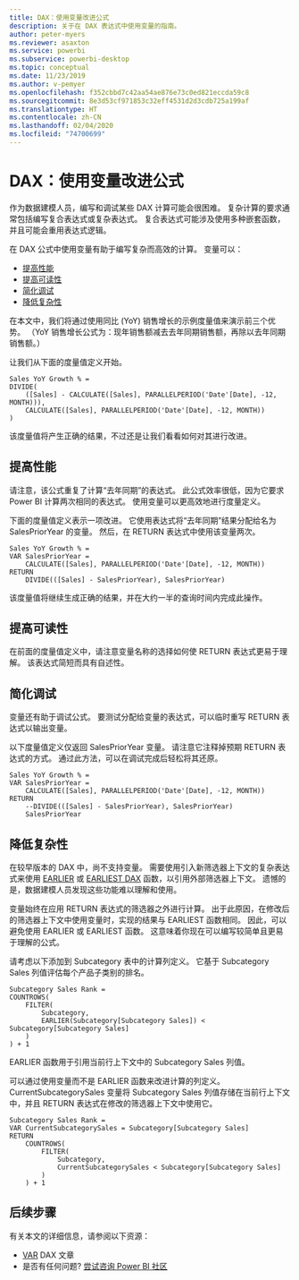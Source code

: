 ```yaml
---
title: DAX：使用变量改进公式
description: 关于在 DAX 表达式中使用变量的指南。
author: peter-myers
ms.reviewer: asaxton
ms.service: powerbi
ms.subservice: powerbi-desktop
ms.topic: conceptual
ms.date: 11/23/2019
ms.author: v-pemyer
ms.openlocfilehash: f352cbbd7c42aa54ae876e73c0ed821eccda59c8
ms.sourcegitcommit: 8e3d53cf971853c32eff4531d2d3cdb725a199af
ms.translationtype: HT
ms.contentlocale: zh-CN
ms.lasthandoff: 02/04/2020
ms.locfileid: "74700699"
---
```

# <a name="dax-use-variables-to-improve-your-formulas"></a>DAX：使用变量改进公式

作为数据建模人员，编写和调试某些 DAX 计算可能会很困难。 复杂计算的要求通常包括编写复合表达式或复杂表达式。 复合表达式可能涉及使用多种嵌套函数，并且可能会重用表达式逻辑。

在 DAX 公式中使用变量有助于编写复杂而高效的计算。 变量可以：

- [提高性能](#improve-performance)
- [提高可读性](#improve-readability)
- [简化调试](#simplify-debugging)
- [降低复杂性](#reduce-complexity)

在本文中，我们将通过使用同比 (YoY) 销售增长的示例度量值来演示前三个优势。 （YoY 销售增长公式为：现年销售额减去去年同期销售额，再除以去年同期销售额。）

让我们从下面的度量值定义开始。

```dax
Sales YoY Growth % =
DIVIDE(
    ([Sales] - CALCULATE([Sales], PARALLELPERIOD('Date'[Date], -12, MONTH))),
    CALCULATE([Sales], PARALLELPERIOD('Date'[Date], -12, MONTH))
)
```

该度量值将产生正确的结果，不过还是让我们看看如何对其进行改进。

## <a name="improve-performance"></a>提高性能

请注意，该公式重复了计算“去年同期”的表达式。 此公式效率很低，因为它要求 Power BI 计算两次相同的表达式。 使用变量可以更高效地进行度量定义。

下面的度量值定义表示一项改进。 它使用表达式将“去年同期”结果分配给名为 SalesPriorYear 的变量。 然后，在 RETURN 表达式中使用该变量两次。

```dax
Sales YoY Growth % =
VAR SalesPriorYear =
    CALCULATE([Sales], PARALLELPERIOD('Date'[Date], -12, MONTH))
RETURN
    DIVIDE(([Sales] - SalesPriorYear), SalesPriorYear)
```

该度量值将继续生成正确的结果，并在大约一半的查询时间内完成此操作。

## <a name="improve-readability"></a>提高可读性

在前面的度量值定义中，请注意变量名称的选择如何使 RETURN 表达式更易于理解。 该表达式简短而具有自述性。

## <a name="simplify-debugging"></a>简化调试

变量还有助于调试公式。 要测试分配给变量的表达式，可以临时重写 RETURN 表达式以输出变量。

以下度量值定义仅返回 SalesPriorYear 变量。 请注意它注释掉预期 RETURN 表达式的方式。 通过此方法，可以在调试完成后轻松将其还原。

```dax
Sales YoY Growth % =
VAR SalesPriorYear =
    CALCULATE([Sales], PARALLELPERIOD('Date'[Date], -12, MONTH))
RETURN
    --DIVIDE(([Sales] - SalesPriorYear), SalesPriorYear)
    SalesPriorYear
```

## <a name="reduce-complexity"></a>降低复杂性

在较早版本的 DAX 中，尚不支持变量。 需要使用引入新筛选器上下文的复杂表达式来使用 [EARLIER](/dax/earlier-function-dax) 或 [EARLIEST DAX](/dax/earliest-function-dax) 函数，以引用外部筛选器上下文。 遗憾的是，数据建模人员发现这些功能难以理解和使用。

变量始终在应用 RETURN 表达式的筛选器之外进行计算。 出于此原因，在修改后的筛选器上下文中使用变量时，实现的结果与 EARLIEST 函数相同。 因此，可以避免使用 EARLIER 或 EARLIEST 函数。 这意味着你现在可以编写较简单且更易于理解的公式。

请考虑以下添加到 Subcategory 表中的计算列定义。 它基于 Subcategory Sales 列值评估每个产品子类别的排名。

```dax
Subcategory Sales Rank =
COUNTROWS(
    FILTER(
        Subcategory,
        EARLIER(Subcategory[Subcategory Sales]) < Subcategory[Subcategory Sales]
    )
) + 1
```

EARLIER 函数用于引用当前行上下文中的 Subcategory Sales 列值。

可以通过使用变量而不是 EARLIER 函数来改进计算的列定义。 CurrentSubcategorySales 变量将 Subcategory Sales 列值存储在当前行上下文中，并且 RETURN 表达式在修改的筛选器上下文中使用它。

```dax
Subcategory Sales Rank =
VAR CurrentSubcategorySales = Subcategory[Subcategory Sales]
RETURN
    COUNTROWS(
        FILTER(
            Subcategory,
            CurrentSubcategorySales < Subcategory[Subcategory Sales]
        )
    ) + 1
```

## <a name="next-steps"></a>后续步骤

有关本文的详细信息，请参阅以下资源：

- [VAR](/dax/var-dax) DAX 文章
- 是否有任何问题? [尝试咨询 Power BI 社区](https://community.powerbi.com/)
